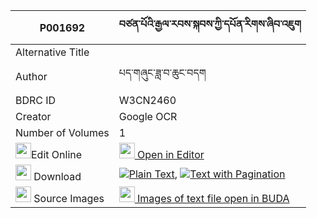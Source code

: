 |P001692|བཙན་པོའི་རྒྱལ་རབས་སྐབས་ཀྱི་དཔོན་རིགས་ཞིབ་འཇུག 
| --- | --- 
|Alternative Title |
|Author| པད་གཞུང་ཟླ་བ་ཆུང་བདག
|BDRC ID | W3CN2460
|Creator | Google OCR
|Number of Volumes| 1
|<img width="25" src="https://img.icons8.com/color/25/000000/edit-property.png">Edit Online| [<img width="25" src="https://avatars.githubusercontent.com/u/45091458?s=200&v=4"> Open in Editor](http://editor.openpecha.org/P001692)
|<img width="25" src="https://img.icons8.com/fluent/48/000000/download-2.png"/>  Download | [![](https://img.icons8.com/color/20/000000/txt.png)Plain Text](https://github.com/Openpecha/P001692/releases/download/v1/tsenpo_i_gyalrab_kab_kyi_pon_r_plain_P001692.zip), [![](https://img.icons8.com/color/20/000000/txt.png)Text with Pagination](https://github.com/Openpecha/P001692/releases/download/v1/tsenpo_i_gyalrab_kab_kyi_pon_r_pages_P001692.zip)
|<img width="25" src="https://img.icons8.com/plasticine/100/000000/pictures-folder.png"/>  Source Images | [<img width="25" src="https://library.bdrc.io/icons/BUDA-small.svg"> Images of text file open in BUDA](https://library.bdrc.io/show/bdr:W3CN2460)